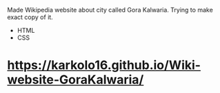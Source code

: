 Made Wikipedia website about city called Gora Kalwaria. Trying to make exact copy of it.

<ul>
<li> HTML </li>
<li> CSS </li>
</ul>

<a><h1>https://karkolo16.github.io/Wiki-website-GoraKalwaria/</h1></a>
